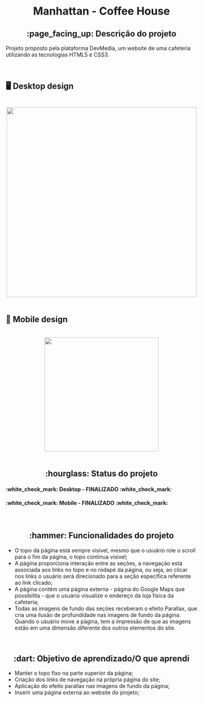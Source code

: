 <h1 align = "center">Manhattan - Coffee House</h1>
<h2 align = "center">:page_facing_up: Descrição do projeto</h2>
<p>Projeto proposto pela plataforma DevMedia, um website de uma cafeteria utilizando as tecnologias HTML5 e CSS3.</p>
<br>

## :desktop_computer: Desktop design
<br>
<div align = "center">
<img src = "https://github.com/gleicekelly13/Manhattan-Coffee-Shop/assets/80974593/b0aebb9b-b814-4af1-a3c7-ddea754bcdda" width = "500" />
</div>
<br>

## :iphone: Mobile design
<br>
<div align = "center">
<img src = "https://github.com/gleicekelly13/Manhattan-Coffee-Shop/assets/80974593/cb51a519-3658-436f-a323-c6d63020da10" width = "300" />
</div>
<br>

<h2 align="center">:hourglass: Status do projeto </h2>
<h4>:white_check_mark: Desktop - FINALIZADO :white_check_mark: </h4>
<h4>:white_check_mark: Mobile - FINALIZADO :white_check_mark: </h4>
<br>

<h2 align="center">:hammer: Funcionalidades do projeto </h2>
<ul>
  <li>O topo da página está sempre visível, mesmo que o usuário role o scroll para o fim da página, o topo continua visível; </li>
  <li>A página proporciona interação entre as seções, a navegação está associada aos links no topo e no rodapé da página, 
    ou seja, ao clicar nos links o usuário será direcionado para a seção específica referente ao link clicado; </li>
  <li>A página contém uma página externa - página do Google Maps que possibilita - que o usuário visualize o endereço da loja física da cafeteria; </li>
  <li>Todas as imagens de fundo das seções receberam o efeito Parallax, que cria uma ilusão de profundidade nas imagens de fundo da página. 
      Quando o usuário move a página, tem a impressão de que as imagens estão em uma dimensão diferente dos outros elementos do site.</li>
</ul>
<br>

<h2 align="center"> :dart: Objetivo de aprendizado/O que aprendi </h2>
<ul>
  <li>Manter o topo fixo na parte superior da página; </li>
  <li>Criação dos links de navegação na própria página do site; </li>
  <li>Aplicação do efeito parallax nas imagens de fundo da página; </li>
  <li>Inserir uma página externa ao website do projeto; </li>
</ul>

